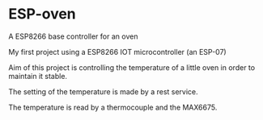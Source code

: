 # ESP-oven
A ESP8266 base controller for an oven

My first project using a ESP8266 IOT microcontroller (an ESP-07)

Aim of this project is controlling the temperature of a little oven in order to
maintain it stable.

The setting of the temperature is made by a rest service.

The temperature is read by a thermocouple and the MAX6675.
